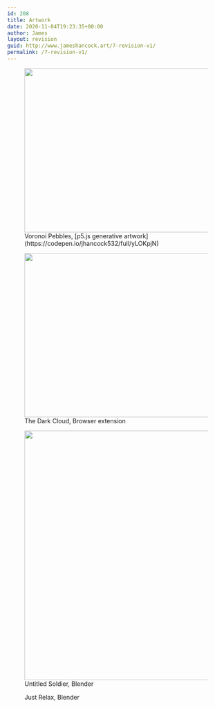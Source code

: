 ```yaml
---
id: 208
title: Artwork
date: 2020-11-04T19:23:35+00:00
author: James
layout: revision
guid: http://www.jameshancock.art/7-revision-v1/
permalink: /7-revision-v1/
---
```

<figure class="wp-block-image size-large is-resized"><img loading="lazy" src="http://www.jameshancock.art/wp-content/uploads/2020/10/pebble-beach-1024x576.png" alt="" class="wp-image-54" width="674" height="379" srcset="http://www.jameshancock.art/wp-content/uploads/2020/10/pebble-beach-1024x576.png 1024w, http://www.jameshancock.art/wp-content/uploads/2020/10/pebble-beach-300x169.png 300w, http://www.jameshancock.art/wp-content/uploads/2020/10/pebble-beach-768x432.png 768w, http://www.jameshancock.art/wp-content/uploads/2020/10/pebble-beach-1536x864.png 1536w, http://www.jameshancock.art/wp-content/uploads/2020/10/pebble-beach.png 1920w" sizes="(max-width: 674px) 100vw, 674px" /><figcaption>Voronoi Pebbles, [p5.js generative artwork](https://codepen.io/jhancock532/full/yLOKpjN)</figcaption></figure> <figure class="wp-block-image size-large is-resized"><img loading="lazy" src="http://www.jameshancock.art/wp-content/uploads/2020/10/webpage-overload-1024x576.png" alt="" class="wp-image-161" width="674" height="379" srcset="http://www.jameshancock.art/wp-content/uploads/2020/10/webpage-overload-1024x576.png 1024w, http://www.jameshancock.art/wp-content/uploads/2020/10/webpage-overload-300x169.png 300w, http://www.jameshancock.art/wp-content/uploads/2020/10/webpage-overload-768x432.png 768w, http://www.jameshancock.art/wp-content/uploads/2020/10/webpage-overload-1536x864.png 1536w, http://www.jameshancock.art/wp-content/uploads/2020/10/webpage-overload.png 1920w" sizes="(max-width: 674px) 100vw, 674px" /><figcaption>The Dark Cloud, Browser extension</figcaption></figure> <figure class="wp-block-image size-large"><img loading="lazy" width="1024" height="576" src="http://www.jameshancock.art/wp-content/uploads/2020/10/untitled-1024x576.png" alt="" class="wp-image-177" srcset="http://www.jameshancock.art/wp-content/uploads/2020/10/untitled-1024x576.png 1024w, http://www.jameshancock.art/wp-content/uploads/2020/10/untitled-300x169.png 300w, http://www.jameshancock.art/wp-content/uploads/2020/10/untitled-768x432.png 768w, http://www.jameshancock.art/wp-content/uploads/2020/10/untitled-1536x864.png 1536w, http://www.jameshancock.art/wp-content/uploads/2020/10/untitled.png 1920w" sizes="(max-width: 767px) 89vw, (max-width: 1000px) 54vw, (max-width: 1071px) 543px, 580px" /><figcaption>Untitled Soldier, Blender</figcaption></figure> <figure class="wp-block-embed-youtube wp-block-embed is-type-video is-provider-youtube wp-embed-aspect-16-9 wp-has-aspect-ratio">

<div class="wp-block-embed__wrapper">
</div><figcaption>Just Relax, Blender</figcaption></figure>